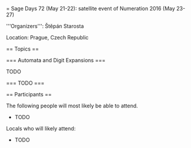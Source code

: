 = Sage Days 72 (May 21-22): satellite event of Numeration 2016 (May 23-27)

'''Organizers''': Štěpán Starosta

Location: Prague, Czech Republic

== Topics ==

=== Automata and Digit Expansions ===

TODO

=== TODO ===

== Participants ==

The following people will most likely be able to attend.

 * TODO

Locals who will likely attend:

 * TODO
